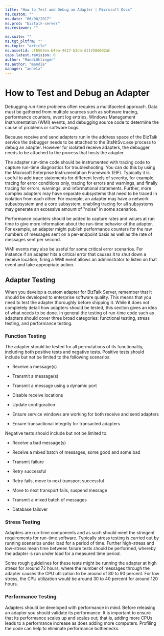 ```yaml
---
title: "How to Test and Debug an Adapter | Microsoft Docs"
ms.custom: ""
ms.date: "06/08/2017"
ms.prod: "biztalk-server"
ms.reviewer: ""

ms.suite: ""
ms.tgt_pltfrm: ""
ms.topic: "article"
ms.assetid: cf6563ea-b4ea-4617-b3da-d31250d002ab
caps.latest.revision: 8
author: "MandiOhlinger"
ms.author: "mandia"
manager: "anneta"
---
```

# How to Test and Debug an Adapter
Debugging run-time problems often requires a multifaceted approach. Data must be gathered from multiple sources such as software tracing, performance counters, event log entries, Windows Management Instrumentation (WMI) events, and debugging source code to determine the cause of problems or software bugs.  
  
 Because receive and send adapters run in the address space of the BizTalk service the debugger needs to be attached to the BtsNtSvc.exe process to debug an adapter. However for isolated receive adapters, the debugger needs to be attached to the process that hosts the adapter.  
  
 The adapter run-time code should be instrumented with tracing code to capture run-time diagnostics for troubleshooting. You can do this by using the Microsoft Enterprise Instrumentation Framework (EIF). Typically it is useful to add trace statements for different levels of severity, for example, tracing for error conditions only, tracing for errors and warnings, and finally tracing for errors, warnings, and informational statements. Further, more complex adapters may have separate subsystems that need to be traced in isolation from each other. For example, an adapter may have a network subsubsystem and a core subsystem; enabling tracing for all subsystems may generate an excessive amount of "noise" in some scenarios.  
  
 Performance counters should be added to capture rates and values at run time to give more information about the run-time behavior of the adapter. For example, an adapter might publish performance counters for the raw numbers of messages sent on a per-endpoint basis as well as the rate of messages sent per second.  
  
 WMI events may also be useful for some critical error scenarios.  For instance if an adapter hits a critical error that causes it to shut down a receive location, firing a WMI event allows an administrator to listen on that event and take appropriate action.  
  
## Adapter Testing  
 When you develop a custom adapter for BizTalk Server, remember that it should be developed to enterprise software quality. This means that you need to test the adapter thoroughly before shipping it. While it does not completely detail how adapters should be tested, this section gives an idea of what needs to be done. In general the testing of run-time code such as adapters should cover three broad categories: functional testing, stress testing, and performance testing.  
  
### Function Testing  
 The adapter should be tested for all permutations of its functionality, including both positive tests and negative tests. Positive tests should include but not be limited to the following scenarios:  
  
-   Receive a message(s)  
  
-   Transmit a message(s)  
  
-   Transmit a message using a dynamic port  
  
-   Disable receive locations  
  
-   Update configuration  
  
-   Ensure service windows are working for both receive and send adapters  
  
-   Ensure transactional integrity for transacted adapters  
  
 Negative tests should include but not be limited to:  
  
-   Receive a bad message(s)  
  
-   Receive a mixed batch of messages, some good and some bad  
  
-   Transmit failure  
  
-   Retry successful  
  
-   Retry fails, move to next transport successful  
  
-   Move to next transport fails, suspend message  
  
-   Transmit a mixed batch of messages  
  
-   Database failover  
  
### Stress Testing  
 Adapters are run-time components and as such should meet the stringent requirements for run-time software. Typically stress testing is carried out by running scenarios under load for a period of time. Further high-stress and low-stress mean time between failure tests should be performed, whereby the adapter is run under load for a measured time period.  
  
 Some rough guidelines for these tests might be running the adapter at high stress for around 72 hours, where the number of messages through the adapter causes the CPU utilization to be around of 80 to 90 percent. For low stress, the CPU utilization would be around 30 to 40 percent for around 120 hours.  
  
### Performance Testing  
 Adapters should be developed with performance in mind. Before releasing an adapter you should validate its performance. It is important to ensure that its performance scales up and scales out; that is, adding more CPUs leads to a performance increase as does adding more computers. Profiling the code can help to eliminate performance bottlenecks.